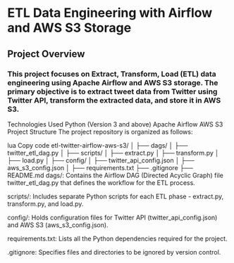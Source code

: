 # ETL Data Engineering with Airflow and AWS S3 Storage
## Project Overview
### This project focuses on Extract, Transform, Load (ETL) data engineering using Apache Airflow and AWS S3 storage. The primary objective is to extract tweet data from Twitter using Twitter API, transform the extracted data, and store it in AWS S3.

Technologies Used
Python (Version 3 and above)
Apache Airflow
AWS S3
Project Structure
The project repository is organized as follows:

lua
Copy code
etl-twitter-airflow-aws-s3/
│
├── dags/
│   ├── twitter_etl_dag.py
│
├── scripts/
│   ├── extract.py
│   ├── transform.py
│   ├── load.py
│
├── config/
│   ├── twitter_api_config.json
│   ├── aws_s3_config.json
│
├── requirements.txt
├── .gitignore
├── README.md
dags/: Contains the Airflow DAG (Directed Acyclic Graph) file twitter_etl_dag.py that defines the workflow for the ETL process.

scripts/: Includes separate Python scripts for each ETL phase - extract.py, transform.py, and load.py.

config/: Holds configuration files for Twitter API (twitter_api_config.json) and AWS S3 (aws_s3_config.json).

requirements.txt: Lists all the Python dependencies required for the project.

.gitignore: Specifies files and directories to be ignored by version control.
